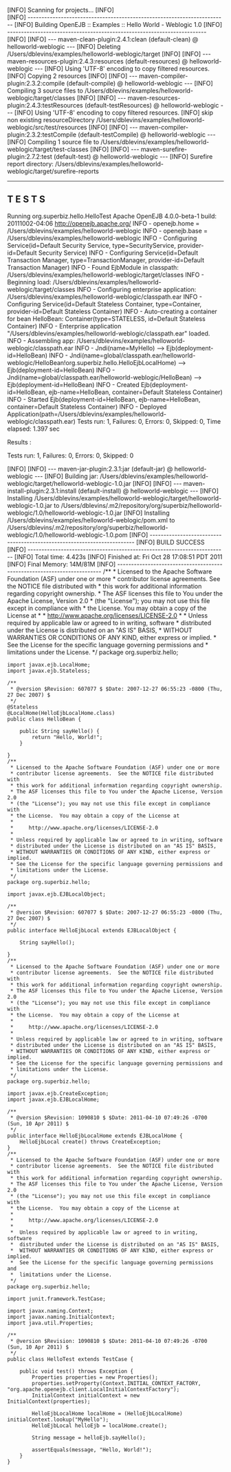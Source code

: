 [INFO] Scanning for projects...
[INFO]                                                                         
[INFO] ------------------------------------------------------------------------
[INFO] Building OpenEJB :: Examples :: Hello World - Weblogic 1.0
[INFO] ------------------------------------------------------------------------
[INFO] 
[INFO] --- maven-clean-plugin:2.4.1:clean (default-clean) @ helloworld-weblogic ---
[INFO] Deleting /Users/dblevins/examples/helloworld-weblogic/target
[INFO] 
[INFO] --- maven-resources-plugin:2.4.3:resources (default-resources) @ helloworld-weblogic ---
[INFO] Using 'UTF-8' encoding to copy filtered resources.
[INFO] Copying 2 resources
[INFO] 
[INFO] --- maven-compiler-plugin:2.3.2:compile (default-compile) @ helloworld-weblogic ---
[INFO] Compiling 3 source files to /Users/dblevins/examples/helloworld-weblogic/target/classes
[INFO] 
[INFO] --- maven-resources-plugin:2.4.3:testResources (default-testResources) @ helloworld-weblogic ---
[INFO] Using 'UTF-8' encoding to copy filtered resources.
[INFO] skip non existing resourceDirectory /Users/dblevins/examples/helloworld-weblogic/src/test/resources
[INFO] 
[INFO] --- maven-compiler-plugin:2.3.2:testCompile (default-testCompile) @ helloworld-weblogic ---
[INFO] Compiling 1 source file to /Users/dblevins/examples/helloworld-weblogic/target/test-classes
[INFO] 
[INFO] --- maven-surefire-plugin:2.7.2:test (default-test) @ helloworld-weblogic ---
[INFO] Surefire report directory: /Users/dblevins/examples/helloworld-weblogic/target/surefire-reports

-------------------------------------------------------
 T E S T S
-------------------------------------------------------
Running org.superbiz.hello.HelloTest
Apache OpenEJB 4.0.0-beta-1    build: 20111002-04:06
http://openejb.apache.org/
INFO - openejb.home = /Users/dblevins/examples/helloworld-weblogic
INFO - openejb.base = /Users/dblevins/examples/helloworld-weblogic
INFO - Configuring Service(id=Default Security Service, type=SecurityService, provider-id=Default Security Service)
INFO - Configuring Service(id=Default Transaction Manager, type=TransactionManager, provider-id=Default Transaction Manager)
INFO - Found EjbModule in classpath: /Users/dblevins/examples/helloworld-weblogic/target/classes
INFO - Beginning load: /Users/dblevins/examples/helloworld-weblogic/target/classes
INFO - Configuring enterprise application: /Users/dblevins/examples/helloworld-weblogic/classpath.ear
INFO - Configuring Service(id=Default Stateless Container, type=Container, provider-id=Default Stateless Container)
INFO - Auto-creating a container for bean HelloBean: Container(type=STATELESS, id=Default Stateless Container)
INFO - Enterprise application "/Users/dblevins/examples/helloworld-weblogic/classpath.ear" loaded.
INFO - Assembling app: /Users/dblevins/examples/helloworld-weblogic/classpath.ear
INFO - Jndi(name=MyHello) --> Ejb(deployment-id=HelloBean)
INFO - Jndi(name=global/classpath.ear/helloworld-weblogic/HelloBean!org.superbiz.hello.HelloEjbLocalHome) --> Ejb(deployment-id=HelloBean)
INFO - Jndi(name=global/classpath.ear/helloworld-weblogic/HelloBean) --> Ejb(deployment-id=HelloBean)
INFO - Created Ejb(deployment-id=HelloBean, ejb-name=HelloBean, container=Default Stateless Container)
INFO - Started Ejb(deployment-id=HelloBean, ejb-name=HelloBean, container=Default Stateless Container)
INFO - Deployed Application(path=/Users/dblevins/examples/helloworld-weblogic/classpath.ear)
Tests run: 1, Failures: 0, Errors: 0, Skipped: 0, Time elapsed: 1.397 sec

Results :

Tests run: 1, Failures: 0, Errors: 0, Skipped: 0

[INFO] 
[INFO] --- maven-jar-plugin:2.3.1:jar (default-jar) @ helloworld-weblogic ---
[INFO] Building jar: /Users/dblevins/examples/helloworld-weblogic/target/helloworld-weblogic-1.0.jar
[INFO] 
[INFO] --- maven-install-plugin:2.3.1:install (default-install) @ helloworld-weblogic ---
[INFO] Installing /Users/dblevins/examples/helloworld-weblogic/target/helloworld-weblogic-1.0.jar to /Users/dblevins/.m2/repository/org/superbiz/helloworld-weblogic/1.0/helloworld-weblogic-1.0.jar
[INFO] Installing /Users/dblevins/examples/helloworld-weblogic/pom.xml to /Users/dblevins/.m2/repository/org/superbiz/helloworld-weblogic/1.0/helloworld-weblogic-1.0.pom
[INFO] ------------------------------------------------------------------------
[INFO] BUILD SUCCESS
[INFO] ------------------------------------------------------------------------
[INFO] Total time: 4.423s
[INFO] Finished at: Fri Oct 28 17:08:51 PDT 2011
[INFO] Final Memory: 14M/81M
[INFO] ------------------------------------------------------------------------
    /**
     * Licensed to the Apache Software Foundation (ASF) under one or more
     * contributor license agreements.  See the NOTICE file distributed with
     * this work for additional information regarding copyright ownership.
     * The ASF licenses this file to You under the Apache License, Version 2.0
     * (the "License"); you may not use this file except in compliance with
     * the License.  You may obtain a copy of the License at
     *
     *     http://www.apache.org/licenses/LICENSE-2.0
     *
     * Unless required by applicable law or agreed to in writing, software
     * distributed under the License is distributed on an "AS IS" BASIS,
     * WITHOUT WARRANTIES OR CONDITIONS OF ANY KIND, either express or implied.
     * See the License for the specific language governing permissions and
     * limitations under the License.
     */
    package org.superbiz.hello;
    
    import javax.ejb.LocalHome;
    import javax.ejb.Stateless;
    
    /**
     * @version $Revision: 607077 $ $Date: 2007-12-27 06:55:23 -0800 (Thu, 27 Dec 2007) $
     */
    @Stateless
    @LocalHome(HelloEjbLocalHome.class)
    public class HelloBean {
    
        public String sayHello() {
            return "Hello, World!";
        }
    
    }
    /**
     * Licensed to the Apache Software Foundation (ASF) under one or more
     * contributor license agreements.  See the NOTICE file distributed with
     * this work for additional information regarding copyright ownership.
     * The ASF licenses this file to You under the Apache License, Version 2.0
     * (the "License"); you may not use this file except in compliance with
     * the License.  You may obtain a copy of the License at
     *
     *     http://www.apache.org/licenses/LICENSE-2.0
     *
     * Unless required by applicable law or agreed to in writing, software
     * distributed under the License is distributed on an "AS IS" BASIS,
     * WITHOUT WARRANTIES OR CONDITIONS OF ANY KIND, either express or implied.
     * See the License for the specific language governing permissions and
     * limitations under the License.
     */
    package org.superbiz.hello;
    
    import javax.ejb.EJBLocalObject;
    
    /**
     * @version $Revision: 607077 $ $Date: 2007-12-27 06:55:23 -0800 (Thu, 27 Dec 2007) $
     */
    public interface HelloEjbLocal extends EJBLocalObject {
    
        String sayHello();
    
    }
    /**
     * Licensed to the Apache Software Foundation (ASF) under one or more
     * contributor license agreements.  See the NOTICE file distributed with
     * this work for additional information regarding copyright ownership.
     * The ASF licenses this file to You under the Apache License, Version 2.0
     * (the "License"); you may not use this file except in compliance with
     * the License.  You may obtain a copy of the License at
     *
     *     http://www.apache.org/licenses/LICENSE-2.0
     *
     * Unless required by applicable law or agreed to in writing, software
     * distributed under the License is distributed on an "AS IS" BASIS,
     * WITHOUT WARRANTIES OR CONDITIONS OF ANY KIND, either express or implied.
     * See the License for the specific language governing permissions and
     * limitations under the License.
     */
    package org.superbiz.hello;
    
    import javax.ejb.CreateException;
    import javax.ejb.EJBLocalHome;
    
    /**
     * @version $Revision: 1090810 $ $Date: 2011-04-10 07:49:26 -0700 (Sun, 10 Apr 2011) $
     */
    public interface HelloEjbLocalHome extends EJBLocalHome {
        HelloEjbLocal create() throws CreateException;
    }
    /**
     * Licensed to the Apache Software Foundation (ASF) under one or more
     * contributor license agreements.  See the NOTICE file distributed with
     * this work for additional information regarding copyright ownership.
     * The ASF licenses this file to You under the Apache License, Version 2.0
     * (the "License"); you may not use this file except in compliance with
     * the License.  You may obtain a copy of the License at
     *
     *     http://www.apache.org/licenses/LICENSE-2.0
     *
     *  Unless required by applicable law or agreed to in writing, software
     *  distributed under the License is distributed on an "AS IS" BASIS,
     *  WITHOUT WARRANTIES OR CONDITIONS OF ANY KIND, either express or implied.
     *  See the License for the specific language governing permissions and
     *  limitations under the License.
     */
    package org.superbiz.hello;
    
    import junit.framework.TestCase;
    
    import javax.naming.Context;
    import javax.naming.InitialContext;
    import java.util.Properties;
    
    /**
     * @version $Revision: 1090810 $ $Date: 2011-04-10 07:49:26 -0700 (Sun, 10 Apr 2011) $
     */
    public class HelloTest extends TestCase {
    
        public void test() throws Exception {
            Properties properties = new Properties();
            properties.setProperty(Context.INITIAL_CONTEXT_FACTORY, "org.apache.openejb.client.LocalInitialContextFactory");
            InitialContext initialContext = new InitialContext(properties);
    
            HelloEjbLocalHome localHome = (HelloEjbLocalHome) initialContext.lookup("MyHello");
            HelloEjbLocal helloEjb = localHome.create();
    
            String message = helloEjb.sayHello();
    
            assertEquals(message, "Hello, World!");
        }
    }
